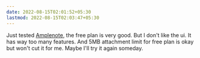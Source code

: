 ```yaml
---
date: 2022-08-15T02:01:52+05:30
lastmod: 2022-08-15T02:03:47+05:30
---
```


Just tested [Amplenote](amplenote.com), the free plan is very good. But I don't like the ui. It has way too many features. And 5MB attachment limit for free plan is okay but won't cut it for me. Maybe I'll try it again someday.
